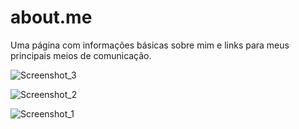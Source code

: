 # about.me

Uma página com informações básicas sobre mim e links para meus principais meios de comunicação.

![Screenshot_3](https://user-images.githubusercontent.com/74190963/163502663-d1f5b5b9-c46a-4d18-a5ba-cf28b5b2532f.png)

![Screenshot_2](https://user-images.githubusercontent.com/74190963/163502639-44697ee9-29f8-45ed-811b-f1fb7561ce06.png)

![Screenshot_1](https://user-images.githubusercontent.com/74190963/163503695-72e3cfa6-a242-43df-862e-2f0578e0f242.png)
